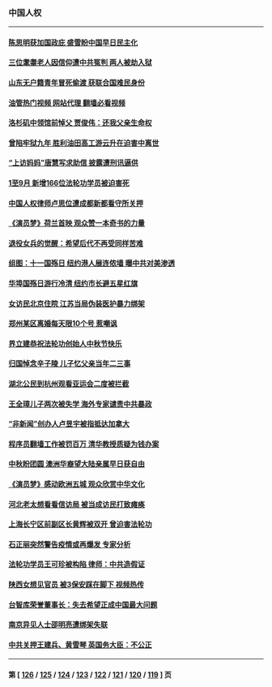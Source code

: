 ### 中国人权
---
#### [陈思明获加国政庇 盛雪盼中国早日民主化](../../pages/ncid278/n14090875.md?10090045) 
#### [三位耄耋老人因信仰遭中共冤判 两人被劫入狱](../../pages/ncid278/n14089560.md?10090045) 
#### [山东无户籍青年冒死偷渡 获联合国难民身份](../../pages/ncid278/n14090467.md?10090045) 
#### [油管热门视频 网站代理 翻墙必看视频](http://138.2.39.72:81/youtube.html?epic-marker?10090045)
#### [洛杉矶中领馆前悼父 贾俊伟：还我父亲生命权](../../pages/ncid278/n14089802.md?10090045) 
#### [曾陷牢狱九年 胜利油田高工游云升在迫害中离世](../../pages/ncid278/n14088624.md?10090045) 
#### [“上访妈妈”唐慧写求助信 披露遭刑讯逼供](../../pages/ncid278/n14088332.md?10090045) 
#### [1至9月 新增166位法轮功学员被迫害死](../../pages/ncid278/n14088146.md?10090045) 
#### [中国人权律师卢思位遭成都新都看守所关押](../../pages/ncid278/n14087927.md?10090045) 
#### [《演员梦》荷兰首映 观众赞一本奇书的力量](../../pages/ncid278/n14087560.md?10090045) 
#### [退役女兵的觉醒：希望后代不再受同样苦难](../../pages/ncid278/n14086918.md?10090045) 
#### [组图：十一国殇日 纽约港人展连侬墙 曝中共对美渗透](../../pages/ncid278/n14086289.md?10090045) 
#### [华埠国殇日游行冷清 纽约市长避五星红旗](../../pages/ncid278/n14086299.md?10090045) 
#### [女访民北京住院 江苏当局伪装医护暴力绑架](../../pages/ncid278/n14085993.md?10090045) 
#### [郑州某区离婚每天限10个号 惹嘲讽](../../pages/ncid278/n14085309.md?10090045) 
#### [界立建恭祝法轮功创始人中秋节快乐](../../pages/ncid278/n14085351.md?10090045) 
#### [归国悼念辛子陵 儿子忆父亲当年二三事](../../pages/ncid278/n14085053.md?10090045) 
#### [湖北公民到杭州观看亚运会二度被拦截](../../pages/ncid278/n14083316.md?10090045) 
#### [王全璋儿子两次被失学 海外专家谴责中共暴政](../../pages/ncid278/n14083173.md?10090045) 
#### [“非新闻”创办人卢昱宇被指抵达加拿大](../../pages/ncid278/n14082774.md?10090045) 
#### [程序员翻墙工作被罚百万 清华教授质疑为钱办案](../../pages/ncid278/n14082545.md?10090045) 
#### [中秋盼团圆 澳洲华裔望大陆亲属早日获自由](../../pages/ncid278/n14082087.md?10090045) 
#### [《演员梦》感动欧洲五城 观众欣赏中华文化](../../pages/ncid278/n14082071.md?10090045) 
#### [河北老太想看看信访局 被当成访民打致瘫痪](../../pages/ncid278/n14082382.md?10090045) 
#### [上海长宁区前副区长黄辉被双开 曾迫害法轮功](../../pages/ncid278/n14082455.md?10090045) 
#### [石正丽突然警告疫情或再爆发 专家分析](../../pages/ncid278/n14082204.md?10090045) 
#### [法轮功学员王可珍被构陷 律师：中共造假证](../../pages/ncid278/n14079888.md?10090045) 
#### [陕西女想见官员 被3保安踩在脚下 视频热传](../../pages/ncid278/n14081530.md?10090045) 
#### [台智库荣誉董事长：失去希望正成中国最大问题](../../pages/ncid278/n14081538.md?10090045) 
#### [南京异见人士邵明亮遭绑架失联](../../pages/ncid278/n14081004.md?10090045) 
#### [中共关押王建兵、黄雪琴 英国务大臣：不公正](../../pages/ncid278/n14080902.md?10090045) 

---
#### 第 [ [126](./126.md?10090045) / [125](./125.md?10090045) / [124](./124.md?10090045) / [123](./123.md?10090045) / [122](./122.md?10090045) / [121](./121.md?10090045) / [120](./120.md?10090045) / [119](./119.md?10090045) ] 页
